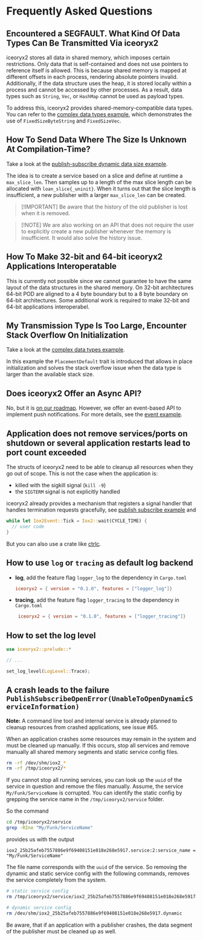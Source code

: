 # Frequently Asked Questions

## Encountered a SEGFAULT. What Kind Of Data Types Can Be Transmitted Via iceoryx2

iceoryx2 stores all data in shared memory, which imposes certain restrictions.
Only data that is self-contained and does not use pointers to reference itself
is allowed. This is because shared memory is mapped at different offsets in
each process, rendering absolute pointers invalid. Additionally, if the data
structure uses the heap, it is stored locally within a process and cannot be
accessed by other processes. As a result, data types such as `String`, `Vec`,
or `HashMap` cannot be used as payload types.

To address this, iceoryx2 provides shared-memory-compatible data types. You
can refer to the [complex data types example](examples/rust/complex_data_types),
which demonstrates the use of `FixedSizeByteString` and `FixedSizeVec`.

## How To Send Data Where The Size Is Unknown At Compilation-Time?

Take a look at the
[publish-subscribe dynamic data size example](examples/rust/publish_subscribe_dynamic_data_size).

The idea is to create a service based on a slice and define at runtime a
`max_slice_len`. Then samples up to a length of the max slice length can be
allocated with `loan_slice{_uninit}`. When it turns out that the slice length is
insufficient, a new publisher with a larger `max_slice_len` can be created.

<!-- markdownlint-disable -->

> [!IMPORTANT] Be aware that the history of the old publisher is lost when it is
> removed.

> [!NOTE] We are also working on an API that does not require the user to
> explicitly create a new publisher whenever the memory is insufficient. It
> would also solve the history issue.

<!-- markdownlint-enable -->

## How To Make 32-bit and 64-bit iceoryx2 Applications Interoperatable

This is currently not possible since we cannot guarantee to have the same
layout of the data structures in the shared memory. On 32-bit architectures
64-bit POD are aligned to a 4 byte boundary but to a 8 byte boundary on
64-bit architectures. Some additional work is required to make 32-bit and
64-bit applications interoperabel.

## My Transmission Type Is Too Large, Encounter Stack Overflow On Initialization

Take a look at the
[complex data types example](examples/rust/complex_data_types).

In this example the `PlacementDefault` trait is introduced that allows in place
initialization and solves the stack overflow issue when the data type is larger
than the available stack size.

## Does iceoryx2 Offer an Async API?

No, but it is
[on our roadmap](https://github.com/eclipse-iceoryx/iceoryx2/issues/47).
However, we offer an event-based API to implement push notifications. For more
details, see the [event example](examples/rust/event).

## Application does not remove services/ports on shutdown or several application restarts lead to port count exceeded

The structs of iceoryx2 need to be able to cleanup all resources when they go
out of scope. This is not the case when the application is:

* killed with the sigkill signal (`kill -9`)
* the `SIGTERM` signal is not explicitly handled

iceoryx2 already provides a mechanism that registers a signal handler that
handles termination requests gracefully, see
[publish subscribe example](examples/rust/publish_subscribe) and

```rust
while let Iox2Event::Tick = Iox2::wait(CYCLE_TIME) {
  // user code
}
```

But you can also use a crate like [ctrlc](https://docs.rs/ctrlc/latest/ctrlc/).

## How to use `log` or `tracing` as default log backend

* **log**, add the feature flag `logger_log` to the dependency in `Cargo.toml`
    ```toml
    iceoryx2 = { version = "0.1.0", features = ["logger_log"]}
    ```
* **tracing**, add the feature flag `logger_tracing` to the dependency in
  `Cargo.toml`
    ```toml
     iceoryx2 = { version = "0.1.0", features = ["logger_tracing"]}
    ```

## How to set the log level

```rust
use iceoryx2::prelude::*

// ...

set_log_level(LogLevel::Trace);
```

## A crash leads to the failure `PublishSubscribeOpenError(UnableToOpenDynamicServiceInformation)`

**Note:** A command line tool and internal service is already planned to cleanup
resources from crashed applications, see issue #65.

When an application crashes some resources may remain in the system and must be
cleaned up manually. If this occurs, stop all services and remove manually all
shared memory segments and static service config files.

```sh
rm -rf /dev/shm/iox2_*
rm -rf /tmp/iceoryx2/*
```

If you cannot stop all running services, you can look up the `uuid` of the
service in question and remove the files manually. Assume, the service
`My/Funk/ServiceName` is corrupted. You can identify the static config by
grepping the service name in the `/tmp/iceoryx2/service` folder.

So the command

```sh
cd /tmp/iceoryx2/service
grep -RIne "My/Funk/ServiceName"
```

provides us with the output

```text
iox2_25b25afeb7557886e9f69408151e018e268e5917.service:2:service_name = "My/Funk/ServiceName"
```

The file name corresponds with the `uuid` of the service. So removing the
dynamic and static service config with the following commands, removes the
service completely from the system.

```sh
# static service config
rm /tmp/iceoryx2/service/iox2_25b25afeb7557886e9f69408151e018e268e5917.service

# dynamic service config
rm /dev/shm/iox2_25b25afeb7557886e9f69408151e018e268e5917.dynamic
```

Be aware, that if an application with a publisher crashes, the data segment of
the publisher must be cleaned up as well.
